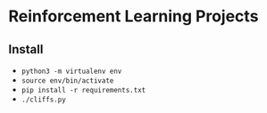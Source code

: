 # Reinforcement Learning Projects

## Install
* `python3 -m virtualenv env`
* `source env/bin/activate`
* `pip install -r requirements.txt`
* `./cliffs.py`
